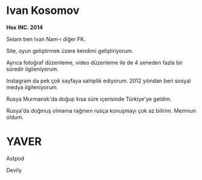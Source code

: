 # Ivan Kosomov
**Hox INC. 2014**

Selam ben Ivan Nam-ı diğer FK.

Site, oyun geliştirmek üzere kendimi geliştiriyorum.

Ayrıca fotoğraf düzenleme, video düzenleme ile de 4 seneden fazla bir süredir ilgileniyorum.

Instagram da pek çok sayfaya sahiplik ediyorum. 2012 yılından beri sosyal medya ilgileniyorum.

Rusya Murmansk'da doğup kısa süre içerisinde Türkiye'ye geldim. 

Rusya'da doğmuş olmama rağmen rusça konuşmayı çok az bilirim. Memnun oldum.


# YAVER
Astpod 

Devily
